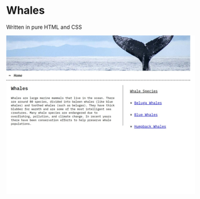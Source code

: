 # Whales
Written in pure HTML and CSS

![Screenshot of a website about whales](https://github.com/lr9987/whales/blob/main/screenshot.jpg)
